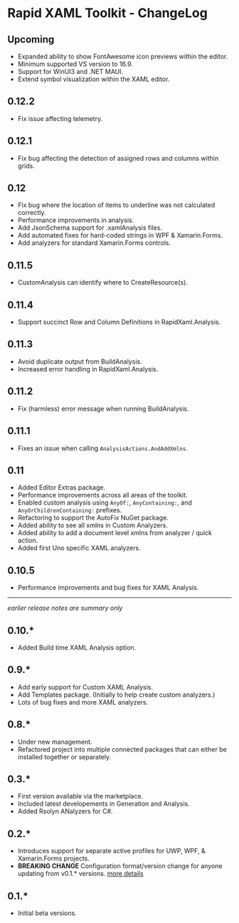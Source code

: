# Rapid XAML Toolkit - ChangeLog

## Upcoming

- Expanded ability to show FontAwesome icon previews within the editor.
- Minimum supported VS version to 16.9.
- Support for WinUI3 and .NET MAUI.
- Extend symbol visualization within the XAML editor.

## 0.12.2

- Fix issue affecting telemetry.

## 0.12.1

- Fix bug affecting the detection of assigned rows and columns within grids.

## 0.12

- Fix bug where the location of items to underline was not calculated correctly.
- Performance improvements in analysis.
- Add JsonSchema support for .xamlAnalysis files.
- Add automated fixes for hard-coded strings in WPF & Xamarin.Forms.
- Add analyzers for standard Xamarin.Forms controls.

## 0.11.5

- CustomAnalysis can identify where to CreateResource(s).

## 0.11.4

- Support succinct Row and Column Definitions in RapidXaml.Analysis.

## 0.11.3

- Avoid duplicate output from BuildAnalysis.
- Increased error handling in RapidXaml.Analysis.

## 0.11.2

- Fix (harmless) error message when running BuildAnalysis.

## 0.11.1

- Fixes an issue when calling `AnalysisActions.AndAddXmlns`.

## 0.11

- Added Editor Extras package.
- Performance improvements across all areas of the toolkit.
- Enabled custom analysis using `AnyOf:`, `AnyContaining:`, and `AnyOrChildrenContaining:` prefixes.
- Refactoring to support the AutoFix NuGet package.
- Added ability to see all xmlns in Custom Analyzers.
- Added ability to add a document level xmlns from analyzer / quick action.
- Added first Uno specific XAML analyzers.

## 0.10.5

- Performance improvements and bug fixes for XAML Analysis.

---

_earlier release notes are summary only_

## 0.10.*

- Added Build time XAML Analysis option.

## 0.9.*

- Add early support for Custom XAML Analysis.
- Add Templates package. (Initially to help create custom analyzers.)
- Lots of bug fixes and more XAML analyzers.

## 0.8.*

- Under new management.
- Refactored project into multiple connected packages that can either be installed together or separately.

## 0.3.*

- First version available via the marketplace. 
- Included latest developements in Generation and Analysis.
- Added Rsolyn ANalyzers for C#.

## 0.2.*

- Introduces support for separate active profiles for UWP, WPF, & Xamarin.Forms projects.
- **BREAKING CHANGE** Configuration format/version change for anyone updating from v0.1.* versions. [more details](https://github.com/microsoft/Rapid-XAML-Toolkit/issues/224)

## 0.1.*

- Initial beta versions.
